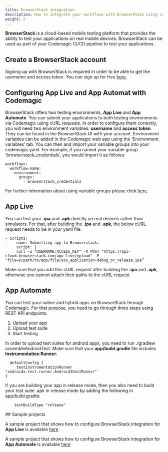 ```yaml
---
title: BrowserStack integration
description: How to integrate your workflows with BrowserStack using codemagic.yaml
weight: 5
---
```


**BrowserStack** is a cloud-based mobile testing platform that provides the ability to test your applications on real mobile devices. BrowserStack can be used as part of your Codemagic CI/CD pipeline to test your applications.


## Create a BrowserStack account

Signing up with BrowserStack is required in order to be able to get the username and access token. You can sign up for free [here](https://www.browserstack.com/).

## Configuring **App Live** and **App Automat** with Codemagic

BrowserStack offers two testing environments, **App Live** and **App Automate**. You can submit your applications to both testing environments via Codemagic using cURL requests. In order to configure them correctly, you will need two environment variables: **username** and **access token**. They can be found in the BrowserStack UI with your account. Environment variables can be added in the Codemagic web app using the ‘Environment variables’ tab. You can then and import your variable groups into your codemagic.yaml. For example, if you named your variable group ‘browserstack_credentials’, you would import it as follows:

```
workflows:
  workflow-name:
    environment:
      groups:
        - browserstack_credentials

```

For further information about using variable groups please click [here](https://docs.codemagic.io/variables/environment-variable-groups/).

## App Live
You can test your **.ipa** and **.apk** directly on real devices rather than simulators. For that, after building the **.ipa** and **.apk**, the below cURL request needs to be in your yaml file:

```
- Scripts:
-    name: Submitting app to Browserstack:
     script: |
     curl -u "USERNAME:ACCESS_KEY" -X POST "https://api-cloud.browserstack.com/app-live/upload" -F "file=@/path/to/app/file/you_application-debug_or_release.ipa”

```

Make sure that you add this cURL request after building the **.ipa** and **.apk**, otherwise you cannot attach their paths to the cURL request.
 
## App Automate

You can test your native and hybrid apps on BrowserStack through Codemagic. For that purpose, you need to go through three steps using REST API endpoints:
1. Upload your app
2. Upload test suite
3. Start testing

In order to upload test suites for android apps, you need to run ./gradlew assembleAndroidTest. Make sure that your **app/build.gradle** file includes **Instrumentation Runner**:

```
  defaultConfig {
     testInstrumentationRunner "androidx.test.runner.AndroidJUnitRunner"
}
```

If you are building your app in release mode, then you also need to build your test suite .apk in release mode by adding the following in app/build.gradle:

```
    testBuildType "release"
```

## Sample projects

A sample project that shows how to configure BrowserStack integration for **App Live** is available [here](https://github.com/icarusdust/app_live_browserstack_integration)

A sample project that shows how to configure BrowserStack integration for **App Automate** is available [here](https://github.com/icarusdust/app_automate_browserstack_integration)


